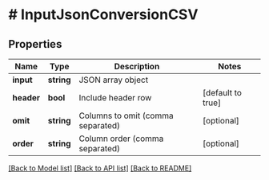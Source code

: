 # # InputJsonConversionCSV

## Properties

Name | Type | Description | Notes
------------ | ------------- | ------------- | -------------
**input** | **string** | JSON array object |
**header** | **bool** | Include header row | [default to true]
**omit** | **string** | Columns to omit (comma separated) | [optional]
**order** | **string** | Column order (comma separated) | [optional]

[[Back to Model list]](../../README.md#models) [[Back to API list]](../../README.md#endpoints) [[Back to README]](../../README.md)
